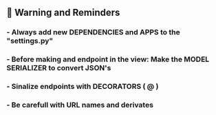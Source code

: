 ## 📌 Warning and Reminders

<h3> -   Always add new DEPENDENCIES and APPS to the "settings.py" </h3>

<h3> -   Before making and endpoint in the view: Make the MODEL SERIALIZER to convert JSON's </h3>

<h3> -   Sinalize endpoints with DECORATORS ( @ ) </h3>

<h3> -   Be carefull with URL names and derivates </h3>

